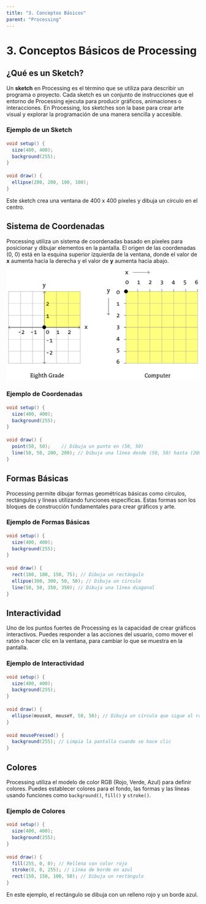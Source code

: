 ```yaml
---
title: "3. Conceptos Básicos"
parent: "Processing"
---
```



# 3. Conceptos Básicos de Processing

## ¿Qué es un Sketch?
Un **sketch** en Processing es el término que se utiliza para describir un programa o proyecto. Cada sketch es un conjunto de instrucciones que el entorno de Processing ejecuta para producir gráficos, animaciones o interacciones. En Processing, los sketches son la base para crear arte visual y explorar la programación de una manera sencilla y accesible.

### Ejemplo de un Sketch
```java
void setup() {
  size(400, 400);
  background(255);
}

void draw() {
  ellipse(200, 200, 100, 100);
}
```
Este sketch crea una ventana de 400 x 400 píxeles y dibuja un círculo en el centro.

## Sistema de Coordenadas
Processing utiliza un sistema de coordenadas basado en píxeles para posicionar y dibujar elementos en la pantalla. El origen de las coordenadas (0, 0) está en la esquina superior izquierda de la ventana, donde el valor de **x** aumenta hacia la derecha y el valor de **y** aumenta hacia abajo.

![](images/sistema_de_coordenadas.svg)


### Ejemplo de Coordenadas
```java
void setup() {
  size(400, 400);
  background(255);
}

void draw() {
  point(50, 50);    // Dibuja un punto en (50, 50)
  line(50, 50, 200, 200); // Dibuja una línea desde (50, 50) hasta (200, 200)
}
```

## Formas Básicas
Processing permite dibujar formas geométricas básicas como círculos, rectángulos y líneas utilizando funciones específicas. Estas formas son los bloques de construcción fundamentales para crear gráficos y arte.

### Ejemplo de Formas Básicas
```java
void setup() {
  size(400, 400);
  background(255);
}

void draw() {
  rect(100, 100, 150, 75); // Dibuja un rectángulo
  ellipse(300, 300, 50, 50); // Dibuja un círculo
  line(50, 50, 350, 350); // Dibuja una línea diagonal
}
```

## Interactividad
Uno de los puntos fuertes de Processing es la capacidad de crear gráficos interactivos. Puedes responder a las acciones del usuario, como mover el ratón o hacer clic en la ventana, para cambiar lo que se muestra en la pantalla.

### Ejemplo de Interactividad
```java
void setup() {
  size(400, 400);
  background(255);
}

void draw() {
  ellipse(mouseX, mouseY, 50, 50); // Dibuja un círculo que sigue al ratón
}

void mousePressed() {
  background(255); // Limpia la pantalla cuando se hace clic
}
```

## Colores
Processing utiliza el modelo de color RGB (Rojo, Verde, Azul) para definir colores. Puedes establecer colores para el fondo, las formas y las líneas usando funciones como `background()`, `fill()` y `stroke()`.

### Ejemplo de Colores
```java
void setup() {
  size(400, 400);
  background(255);
}

void draw() {
  fill(255, 0, 0); // Rellena con color rojo
  stroke(0, 0, 255); // Línea de borde en azul
  rect(150, 150, 100, 50); // Dibuja un rectángulo
}
```
En este ejemplo, el rectángulo se dibuja con un relleno rojo y un borde azul.

